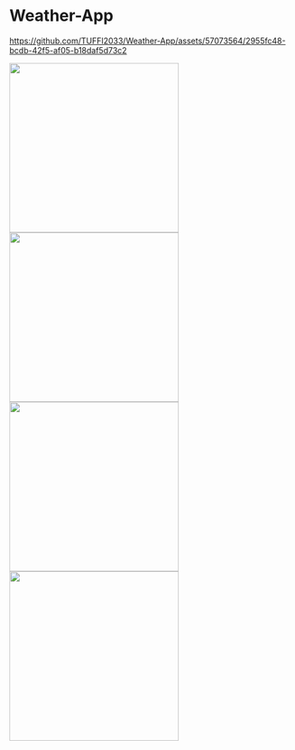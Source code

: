 # Weather-App
https://github.com/TUFFI2033/Weather-App/assets/57073564/2955fc48-bcdb-42f5-af05-b18daf5d73c2

<img src="https://github.com/TUFFI2033/Weather-App/assets/57073564/29d455eb-e877-4ed4-98cf-4cfcb12c9538" width="300">
<img src="https://github.com/TUFFI2033/Weather-App/assets/57073564/c840d42c-ea47-4622-82a2-6cebafad2ad7" width="300">
<img src="https://github.com/TUFFI2033/Weather-App/assets/57073564/9b779667-0fec-49a1-80a1-dfcae24fee30" width="300">
<img src="https://github.com/TUFFI2033/Weather-App/assets/57073564/93a17c42-b0b4-47c6-9ac6-7e7888079fac" width="300">
